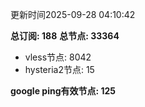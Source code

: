 更新时间2025-09-28 04:10:42

**总订阅: 188**
**总节点: 33364**
- vless节点: 8042
- hysteria2节点: 15

**google ping有效节点: 125**
